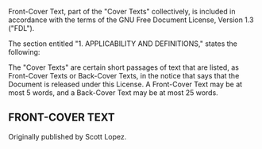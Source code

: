 Front-Cover Text, part of the "Cover Texts" collectively, is included in accordance with the terms of the GNU Free Document License, Version 1.3 ("FDL").

The section entitled "1. APPLICABILITY AND DEFINITIONS," states the following:

The "Cover Texts" are certain short passages of text that are listed,
as Front-Cover Texts or Back-Cover Texts, in the notice that says that
the Document is released under this License. A Front-Cover Text may be
at most 5 words, and a Back-Cover Text may be at most 25 words.


## FRONT-COVER TEXT

Originally published by Scott Lopez.
